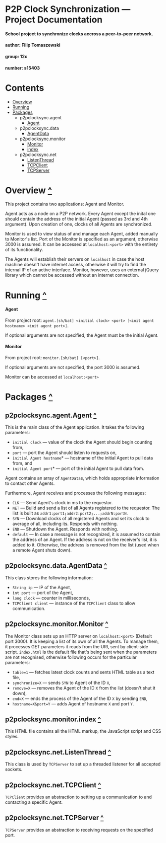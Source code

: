 # P2P Clock Synchronization — Project Documentation
#### School project to synchronize clocks accross a peer-to-peer network.
#### author: Filip Tomaszewski
#### group: 12c
#### number: s15403


# Contents
* [Overview](#overview-)
* [Running](#running-)
* [Packages](#packages-)
	* p2pclocksync.agent
		* [Agent](#p2pclocksync.agent.Agent-)
	* p2pclocksync.data
		* [AgentData](#p2pclocksync.data.AgentData-)
	* p2pclocksync.monitor
		* [Monitor](#p2pclocksync.monitor.Monitor-)
		* [index](#p2pclocksync.monitor.index-)
	* p2pclocksync.net
		* [ListenThread](#p2pclocksync.net.ListenThread-)
		* [TCPClient](#p2pclocksync.net.TCPClient-)
		* [TCPServer](#p2pclocksync.net.TCPServer-)

# Overview [^](#contents)
This project contains two applications: Agent and Monitor.

Agent acts as a node on a P2P network. Every Agent except the inital one should contain the address of the initial Agent (passed as 3rd and 4th argument). Upon creation of one, clocks of all Agents are synchronized.

Monitor is used to view status of and manage each Agent, added manually to Monitor's list. Port of the Monitor is specified as an argument, otherwise 3000 is assumed. It can be accessed at `localhost:<port>` with the entirety of its functionality.

The Agents will establish their servers on `localhost` in case the host machine doesn't have internet access, otherwise it will try to find the internal IP of an active interface. Monitor, however, uses an external jQuery library which cannot be accessed without an internet connection.

# Running [^](#contents)
#### Agent

From project root: `agent.[sh/bat] <initial clock> <port> [<init agent hostname> <init agent port>]`.

If optional arguments are not specified, the Agent must be the initial Agent.

#### Monitor

From project root: `monitor.[sh/bat] [<port>]`.

If optional arguments are not specified, the port 3000 is assumed.

Monitor can be accessed at `localhost:<port>`

# Packages [^](#contents)
## p2pclocksync.agent.Agent [^](#contents)
This is the main class of the Agent application. It takes the following parameters:
* `initial clock` — value of the clock the Agent should begin counting from,
* `port` —  port the Agent should listen to requests on,
* `initial Agent hostname`\* — hostname of the initial Agent to pull data from, and
* `initial Agent port`\* — port of the initial Agent to pull data from.

Agent contains an array of `AgentData`s, which holds appropriate information to contact other Agents.

Furthermore, Agent receives and processes the following messages:
* `CLK` — Send Agent's clock in ms to the requestor.
* `NET` — Build and send a list of all Agents registered to the requestor. The list is built as `addr1:port1;addr2:port2;...;addrN:portN`.
* `SYN` — Download clocks of all registered Agents and set its clock to average of all, including its. Responds with nothing.
* `END` — Shutdown the Agent. Responds with nothing.
* `default` — In case a message is not recognized, it is assumed to contain the address of an Agent. If the address is not on the receiver's list, it is added to it. Otherwise, the address is removed from the list (used when a remote Agent shuts down).

## p2pclocksync.data.AgentData [^](#contents)
This class stores the following information:
* `String ip` — IP of the Agent,
* `int port` — port of the Agent,
* `long clock` — counter in milliseconds,
* `TCPClient client` — instance of the `TCPClient` class to allow communication.

## p2pclocksync.monitor.Monitor [^](#contents)
The Monitor class sets up an HTTP server on `localhost:<port>` (Default port 3000). It is keeping a list of its own of all the Agents. To manage them, it processes GET parameters it reads from the URI, sent by client-side script. `index.html` is the default file that's being sent when the parameters are not recognised, otherwise following occurs for the particular parameters:
* `table=1` — fetches latest clock counts and sents HTML table as a text file,
* `synchronize=X` — sends `SYN` to Agent of the ID `X`,
* `remove=X` — removes the Agent of the ID `X` from the list (doesn't shut it down),
* `end=X` — ends the process of the Agent of the ID `X` by sending `END`,
* `hostname=X&port=Y` — adds Agent of hostname `X` and port `Y`.

## p2pclocksync.monitor.index [^](#contents)
This HTML file contains all the HTML markup, the JavaScript script and CSS styles.

## p2pclocksync.net.ListenThread [^](#contents)
This class is used by `TCPServer` to set up a threaded listener for all accepted sockets.

## p2pclocksync.net.TCPClient [^](#contents)
`TCPClient` provides an abstraction to setting up a communication to and contacting a specific Agent.

## p2pclocksync.net.TCPServer [^](#contents)
`TCPServer` provides an abstraction to receiving requests on the specified port.
